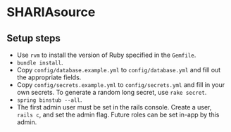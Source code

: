 # SHARIAsource

## Setup steps

- Use `rvm` to install the version of Ruby specified in the `Gemfile`.
- `bundle install`.
- Copy `config/database.example.yml` to `config/database.yml` and fill out the appropriate fields.
- Copy `config/secrets.example.yml` to `config/secrets.yml` and fill in your own secrets. To generate a random long secret, use `rake secret`.
- `spring binstub --all`.
- The first admin user must be set in the rails console. Create a user, `rails c`, and set the admin flag. Future roles can be set in-app by this admin.
